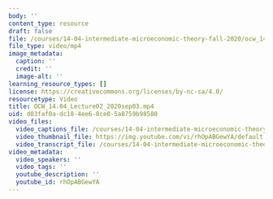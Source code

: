 ```yaml
---
body: ''
content_type: resource
draft: false
file: /courses/14-04-intermediate-microeconomic-theory-fall-2020/ocw_1404_lecture02_2020sep03_360p_16_9.mp4
file_type: video/mp4
image_metadata:
  caption: ''
  credit: ''
  image-alt: ''
learning_resource_types: []
license: https://creativecommons.org/licenses/by-nc-sa/4.0/
resourcetype: Video
title: OCW_14.04_Lecture02_2020sep03.mp4
uid: d03faf0a-dc18-4ee6-8ce0-5a8759b98580
video_files:
  video_captions_file: /courses/14-04-intermediate-microeconomic-theory-fall-2020/1p8YdajMGCZNJ6MmoNCgq8C3gdTcVJdep_transcript.webvtt
  video_thumbnail_file: https://img.youtube.com/vi/rhOpABGewYA/default.jpg
  video_transcript_file: /courses/14-04-intermediate-microeconomic-theory-fall-2020/1p8YdajMGCZNJ6MmoNCgq8C3gdTcVJdep_transcript.pdf
video_metadata:
  video_speakers: ''
  video_tags: ''
  youtube_description: ''
  youtube_id: rhOpABGewYA
---
```

